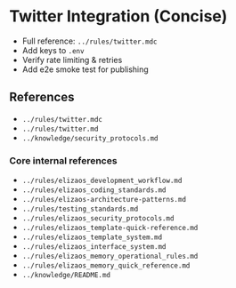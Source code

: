 # Twitter Integration (Concise)

- Full reference: `../rules/twitter.mdc`
- Add keys to `.env`
- Verify rate limiting & retries
- Add e2e smoke test for publishing

## References

- `../rules/twitter.mdc`
- `../rules/twitter.md`
- `../knowledge/security_protocols.md`

### Core internal references

- `../rules/elizaos_development_workflow.md`
- `../rules/elizaos_coding_standards.md`
- `../rules/elizaos-architecture-patterns.md`
- `../rules/testing_standards.md`
- `../rules/elizaos_security_protocols.md`
- `../rules/elizaos_template-quick-reference.md`
- `../rules/elizaos_template_system.md`
- `../rules/elizaos_interface_system.md`
- `../rules/elizaos_memory_operational_rules.md`
- `../rules/elizaos_memory_quick_reference.md`
- `../knowledge/README.md`
